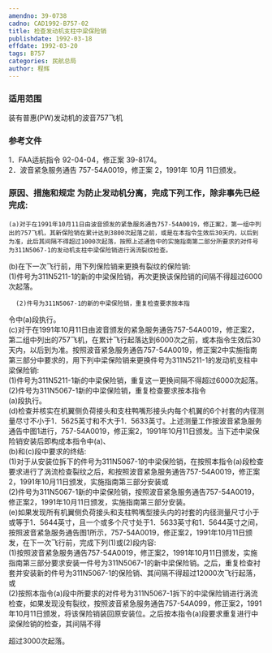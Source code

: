 ```yaml
---
amendno: 39-0738  
cadno: CAD1992-B757-02  
title: 检查发动机支柱中梁保险销  
publishdate: 1992-03-18  
effdate: 1992-03-20  
tags: B757  
categories: 民航总局  
author: 程辉  
---
```

  
### 适用范围  
装有普惠(PW)发动机的波音757飞机  
  
<!--more-->  
### 参考文件  
1．FAA适航指令 92-04-04，修正案 39-8174。  
 2．波音紧急服务通告 757-54A0019，修正案 2，1991年 10月 11日颁发。  
  
### 原因、措施和规定     为防止发动机分离，完成下列工作，除非事先已经完成:  
    (a)对于在1991年10月11日由波音颁发的紧急服务通告757-54A0019，修正案2，第一组中列出的757飞机，其新保险销在累计达到3800次起落之前，或是在本指令生效后30天内，以后到为准，此后其间隔不得超过1000次起落，按照上述通告中的实施指南第二部分所要求的对件号为311N5067-1的发动机支柱中梁保险销进行涡流裂纹检查。  
(b)在下一次飞行前，用下列保险销来更换有裂纹的保险销:  
      (1)件号为311N5211-1的新的中梁保险销，再次更换该保险销的间隔不得超过6000次起落。  
  
      (2)件号为311N5067-1的新的中梁保险销，重复检查要求按本指  
  
令中(a)段执行。  
    (c)对于在1991年10月11日由波音颁发的紧急服务通告757-54A0019，修正案2，第二组中列出的757飞机，在累计飞行起落达到6000次之前，或本指令生效后30天内，以后到为准。按照波音紧急服务通告757-54A0019，修正案2中实施指南第三部分中要求的，用下列中梁保险销来更换件号为311N5211-1的发动机支柱中梁保险销:  
      (1)件号为311N5211-1新的中梁保险销，重复这一更换间隔不得超过6000次起落。  
      (2)件号为311N5067-1新的中梁保险销，重复检查要求按本指令  
(a)段执行。  
    (d)检查并核实在机翼侧负荷接头和支柱鸭嘴形接头内每个机翼的6个衬套的内径测量尽寸不小于1．5625英寸和不大于1．5633英寸。上述测量工作按波音紧急服务通告中图1进行，757-54A0019，修正案2，1991年10月11日颁发。当下述中梁保险销安装后即构成本指令中(a)、  
(b)和(c)段中要求的终结:  
      (1)对于从安装位拆下的件号为311N5067-1的中梁保险销，在按照本指令(a)段检查要求进行了涡流检查裂纹之后，和按照波音紧急服务通告757-54A0019，修正案2，1991年10月11日颁发，实施指南第三部分安装或  
      (2)件号为311N5067-1新的中梁保险销，按照波音紧急服务通告757-54A0019，修正案2，1991年10月11日颁发，实施指南第三部分安装。  
    (e)如果发现所有机翼侧负荷接头和支柱鸭嘴型接头内的衬套的内径测量尺寸小于或等于1．5644英寸，且一个或多个尺寸处于1．5633英寸和1．5644英寸之间，按照波音紧急服务通告图1所示，757-54A0019，修正案2，1991年10月11日颁发，在下一次飞行前，完成下列(1)或(2)段内容:  
      (1)按照波音紧急服务通告757-54A0019，修正案2，1991年10月11日颁发，实施指南第三部分要求安装一件号为311N5067-1的新中梁保险销。之后，重复检查衬套并安装新的件号为311N5067-1的保险销、其间隔不得超过12000次飞行起落，或  
      (2)按照本指令(a)段中所要求的对件号为311N5067-1拆下的中梁保险销进行涡流检查，如果发现没有裂纹，按照波音紧急服务通告757-54A099，修正案2，1991年10月11日颁发，将该保险销装回原安装位。之后按本指令(a)段要求重复进行中梁保险销的检查，其间隔不得  
  
  
超过3000次起落。  
